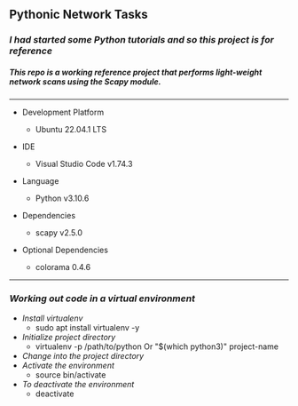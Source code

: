 ## Pythonic Network Tasks

### _I had started some Python tutorials and so this project is for reference_

##### This repo is a working reference project that performs light-weight network scans using the Scapy module.

---

- Development Platform
  - Ubuntu 22.04.1 LTS
- IDE
  - Visual Studio Code v1.74.3
- Language
  - Python v3.10.6

- Dependencies
  - scapy v2.5.0
- Optional Dependencies
  - colorama 0.4.6

---

### _Working out code in a virtual environment_

- _Install virtualenv_
  - sudo apt install virtualenv -y
- _Initialize project directory_
  - virtualenv -p /path/to/python Or "$(which python3)" project-name
- _Change into the project directory_
- _Activate the environment_
  - source bin/activate
- _To deactivate the environment_
  - deactivate
